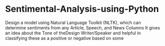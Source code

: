 # Sentimental-Analysis-using-Python
Design a model using Natural Language Toolkit (NLTK), which can determine sentiments from any Article, Speech, and News Columns It gives an idea about the Tone of theDesign  Writer/Speaker and helpful in classifying these as a positive or negative based on some
